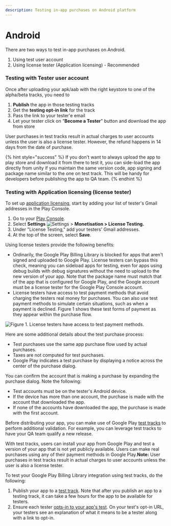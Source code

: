 ```yaml
---
description: Testing in-app purchases on Android platform
---
```


# Android

There are two ways to test in-app purchases on Android.

1. Using test user account
2. Using license tester (Application licensing) - Recommended

### Testing with Tester user account

Once after uploading your apk/aab with the right keystore to one of the alpha/beta tracks, you need to

1. **Publish** the app in those testing tracks
2. Get the **testing opt-in link** for the track
3. Pass the link to your tester'e email
4. Let your tester click on "**Become a Tester**" button and download the app from store

User purchases in test tracks result in actual charges to user accounts unless the user is also a license tester. However, the refund happens in 14 days from the date of purchase.

{% hint style="success" %}
If you don't want to always upload the app to play store and download it from there to test it, you can side-load the app directly from unity if you maintain the same version code, app signing and package name similar to the one on test track. This will be handy for developers before publishing the app to QA team.
{% endhint %}



### Testing with Application licensing (license tester)

To set up [application licensing](https://developer.android.com/google/play/licensing/overview.html), start by adding your list of tester's Gmail addresses in the Play Console.&#x20;

1. Go to your [Play Console](https://play.google.com/apps/publish/).
2. Select **Settings** ![Settings](https://lh3.googleusercontent.com/LbrnIYuBnOItKk1RnKCGUR17KLyNnRZd8yn9ZxXbeBhPSy65EoHWyD1R\_ilR9uaFYOA=w18) > **Monetisation > License Testing.**
3. Under "License Testing," add your testers' Gmail addresses.
4. At the top of the screen, select **Save**.

Using license testers provide the following benefits:

* Ordinarily, the Google Play Billing Library is blocked for apps that aren't signed and uploaded to Google Play. License testers can bypass this check, meaning you can sideload apps for testing, even for apps using debug builds with debug signatures without the need to upload to the new version of your app. Note that the package name must match that of the app that is configured for Google Play, and the Google account must be a license tester for the Google Play Console account.
* License testers have access to test payment methods that avoid charging the testers real money for purchases. You can also use test payment methods to simulate certain situations, such as when a payment is declined. Figure 1 shows these test forms of payment as they appear within the purchase flow.

![Figure 1. License testers have access to test payment methods.](https://developer.android.com/images/google/play/billing/test-payment-methods.png)

Here are some additional details about the test purchase process:

* Test purchases use the same app purchase flow used by actual purchases.
* Taxes are not computed for test purchases.
* Google Play indicates a test purchase by displaying a notice across the center of the purchase dialog.

You can confirm the account that is making a purchase by expanding the purchase dialog. Note the following:

* Test accounts must be on the tester's Android device.
* If the device has more than one account, the purchase is made with the account that downloaded the app.
* If none of the accounts have downloaded the app, the purchase is made with the first account.

Before distributing your app, you can make use of Google Play [test tracks](https://support.google.com/googleplay/android-developer/answer/3131213) to perform additional validation. For example, you can leverage test tracks to have your QA team qualify a new release.

With test tracks, users can install your app from Google Play and test a version of your app that is not yet publicly available. Users can make real purchases using any of their payment methods in Google Play.**Note:** User purchases in test tracks result in actual charges to user accounts unless the user is also a license tester.

To test your Google Play Billing Library integration using test tracks, do the following:

1. Publish your app to a [test track](https://support.google.com/googleplay/android-developer/answer/3131213). Note that after you publish an app to a testing track, it can take a few hours for the app to be available for testers.
2. Ensure each tester [opts-in to your app's test](https://support.google.com/googleplay/android-developer/answer/3131213). On your test's opt-in URL, your testers see an explanation of what it means to be a tester along with a link to opt-in.
